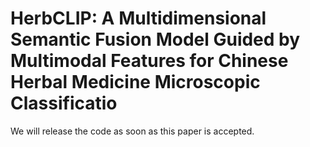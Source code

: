 # HerbCLIP: A Multidimensional Semantic Fusion Model Guided by Multimodal Features for Chinese Herbal Medicine Microscopic Classificatio
We will release the code as soon as this paper is accepted.
